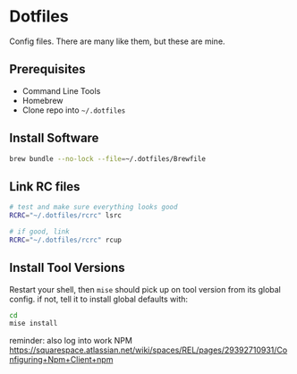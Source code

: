 # Dotfiles

Config files. There are many like them, but these are mine.

## Prerequisites

- Command Line Tools
- Homebrew
- Clone repo into `~/.dotfiles`

## Install Software

```zsh
brew bundle --no-lock --file=~/.dotfiles/Brewfile
```

## Link RC files

```zsh
# test and make sure everything looks good
RCRC="~/.dotfiles/rcrc" lsrc

# if good, link
RCRC="~/.dotfiles/rcrc" rcup
```

## Install Tool Versions

Restart your shell, then `mise` should pick up on tool version from its global config.
if not, tell it to install global defaults with:

```zsh
cd
mise install
```

reminder: also log into work NPM
https://squarespace.atlassian.net/wiki/spaces/REL/pages/29392710931/Configuring+Npm+Client+npm
